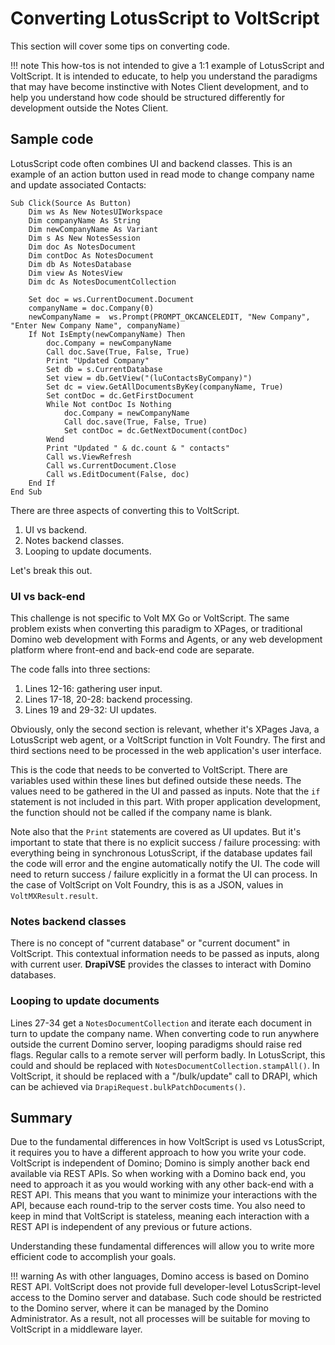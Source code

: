 # Converting LotusScript to VoltScript

This section will cover some tips on converting code.

!!! note
    This how-tos is not intended to give a 1:1 example of LotusScript and VoltScript. It is intended to educate, to help you understand the paradigms that may have become instinctive with Notes Client development, and to help you understand how code should be structured differently for development outside the Notes Client.

## Sample code

LotusScript code often combines UI and backend classes. This is an example of an action button used in read mode to change company name and update associated Contacts:

``` voltscript linenums="1"
Sub Click(Source As Button)
	Dim ws As New NotesUIWorkspace
	Dim companyName As String
	Dim newCompanyName As Variant
	Dim s As New NotesSession
	Dim doc As NotesDocument
	Dim contDoc As NotesDocument
	Dim db As NotesDatabase
	Dim view As NotesView
	Dim dc As NotesDocumentCollection
	
	Set doc = ws.CurrentDocument.Document
	companyName = doc.Company(0)
	newCompanyName =  ws.Prompt(PROMPT_OKCANCELEDIT, "New Company", "Enter New Company Name", companyName)
	If Not IsEmpty(newCompanyName) Then
		doc.Company = newCompanyName
		Call doc.Save(True, False, True)
		Print "Updated Company"
		Set db = s.CurrentDatabase
		Set view = db.GetView("(luContactsByCompany)")
		Set dc = view.GetAllDocumentsByKey(companyName, True)	
		Set contDoc = dc.GetFirstDocument
		While Not contDoc Is Nothing
			doc.Company = newCompanyName
			Call doc.save(True, False, True)
			Set contDoc = dc.GetNextDocument(contDoc)
		Wend
		Print "Updated " & dc.count & " contacts"
		Call ws.ViewRefresh
		Call ws.CurrentDocument.Close
		Call ws.EditDocument(False, doc)
	End If
End Sub
```

There are three aspects of converting this to VoltScript.

1. UI vs backend.
1. Notes backend classes.
1. Looping to update documents.

Let's break this out.

### UI vs back-end

This challenge is not specific to Volt MX Go or VoltScript. The same problem exists when converting this paradigm to XPages, or traditional Domino web development with Forms and Agents, or any web development platform where front-end and back-end code are separate.

The code falls into three sections:

1. Lines 12-16: gathering user input.
1. Lines 17-18, 20-28: backend processing.
1. Lines 19 and 29-32: UI updates.

Obviously, only the second section is relevant, whether it's XPages Java, a LotusScript web agent, or a VoltScript function in Volt Foundry. The first and third sections need to be processed in the web application's user interface.

This is the code that needs to be converted to VoltScript. There are variables used within these lines but defined outside these needs. The values need to be gathered in the UI and passed as inputs. Note that the `if` statement is not included in this part. With proper application development, the function should not be called if the company name is blank.

Note also that the `Print` statements are covered as UI updates. But it's important to state that there is no explicit success / failure processing: with everything being in synchronous LotusScript, if the database updates fail the code will error and the engine automatically notify the UI. The code will need to return success / failure explicitly in a format the UI can process. In the case of VoltScript on Volt Foundry, this is as a JSON, values in `VoltMXResult.result`.

### Notes backend classes

There is no concept of "current database" or "current document" in VoltScript. This contextual information needs to be passed as inputs, along with current user. **DrapiVSE** provides the classes to interact with Domino databases.

### Looping to update documents

Lines 27-34 get a `NotesDocumentCollection` and iterate each document in turn to update the company name. When converting code to run anywhere outside the current Domino server, looping paradigms should raise red flags. Regular calls to a remote server will perform badly. In LotusScript, this could and should be replaced with `NotesDocumentCollection.stampAll()`. In VoltScript, it should be replaced with a "/bulk/update" call to DRAPI, which can be achieved via `DrapiRequest.bulkPatchDocuments()`.

## Summary

Due to the fundamental differences in how VoltScript is used vs LotusScript, it requires you to have a different approach to how you write your code. VoltScript is independent of Domino; Domino is simply another back end available via REST APIs. So when working with a Domino back end, you need to approach it as you would working with any other back-end with a REST API. This means that you want to minimize your interactions with the API, because each round-trip to the server costs time. You also need to keep in mind that VoltScript is stateless, meaning each interaction with a REST API is independent of any previous or future actions.

Understanding these fundamental differences will allow you to write more efficient code to accomplish your goals.

!!! warning
    As with other languages, Domino access is based on Domino REST API. VoltScript does not provide full developer-level LotusScript-level access to the Domino server and database. Such code should be restricted to the Domino server, where it can be managed by the Domino Administrator. As a result, not all processes will be suitable for moving to VoltScript in a middleware layer.